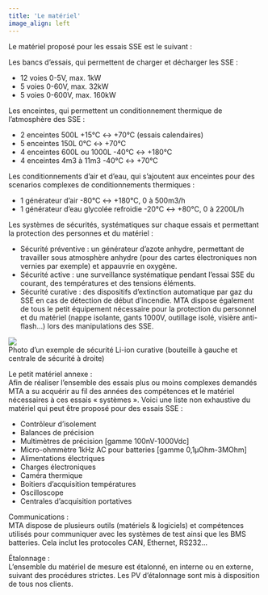 ```yaml
---
title: 'Le matériel'
image_align: left
---
```


Le matériel proposé pour les essais SSE est le suivant :

Les bancs d’essais, qui permettent de charger et décharger les SSE :
* 12 voies 0-5V, max. 1kW
* 5 voies 0-60V, max. 32kW
* 5 voies 0-600V, max. 160kW

Les enceintes, qui permettent un conditionnement thermique de l’atmosphère des SSE :
* 2 enceintes 500L +15°C ↔ +70°C (essais calendaires)
* 5 enceintes 150L 0°C ↔ +70°C
* 4 enceintes 600L ou 1000L -40°C ↔ +180°C
* 4 enceintes 4m3 à 11m3 -40°C ↔ +70°C

Les conditionnements d’air et d’eau, qui s’ajoutent aux enceintes pour des scenarios complexes de conditionnements thermiques :
* 1 générateur d’air -80°C ↔ +180°C, 0 à 500m3/h
* 1 générateur d’eau glycolée refroidie -20°C ↔ +80°C, 0 à 2200L/h

Les systèmes de sécurités, systématiques sur chaque essais et permettant la protection des personnes et du matériel :
* Sécurité préventive : un générateur d’azote anhydre, permettant de travailler sous atmosphère anhydre (pour des cartes électroniques non vernies par exemple) et appauvrie en oxygène.
* Sécurité active : une surveillance systématique pendant l’essai SSE du courant, des températures et des tensions éléments.
* Sécurité curative : des dispositifs d’extinction automatique par gaz du SSE en cas de détection de début d’incendie.
MTA dispose également de tous le petit équipement nécessaire pour la protection du personnel et du matériel (nappe isolante, gants 1000V, outillage isolé, visière anti-flash…) lors des manipulations des SSE.

![](https://place.cat/c/300/200)  
Photo d’un exemple de sécurité Li-ion curative (bouteille à gauche et centrale de sécurité à droite)

Le petit matériel annexe :  
Afin de réaliser l’ensemble des essais plus ou moins complexes demandés MTA a su acquérir au fil des années des compétences et le matériel nécessaires à ces essais « systèmes ». Voici une liste non exhaustive du matériel qui peut être proposé pour des essais SSE :
* Contrôleur d’isolement
* Balances de précision
* Multimètres de précision [gamme 100nV-1000Vdc]
* Micro-ohmmètre 1kHz AC pour batteries [gamme 0,1µOhm-3MOhm]
* Alimentations électriques
* Charges électroniques
* Caméra thermique
* Boitiers d’acquisition températures
* Oscilloscope
* Centrales d’acquisition portatives

Communications :  
MTA dispose de plusieurs outils (matériels & logiciels) et compétences utilisés pour communiquer avec les systèmes de test ainsi que les BMS batteries. Cela inclut les protocoles CAN, Ethernet, RS232…

Étalonnage :  
L’ensemble du matériel de mesure est étalonné, en interne ou en externe, suivant des procédures strictes. Les PV d’étalonnage sont mis à disposition de tous nos clients.
